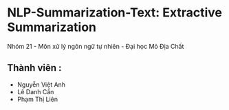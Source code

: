# NLP-Summarization-Text: Extractive Summarization
Nhóm 21 - Môn xử lý ngôn ngữ tự nhiên - Đại học Mỏ Địa Chất 
## Thành viên :
+ Nguyễn Việt Anh 
+ Lê Danh Cần
+ Phạm Thị Liên
